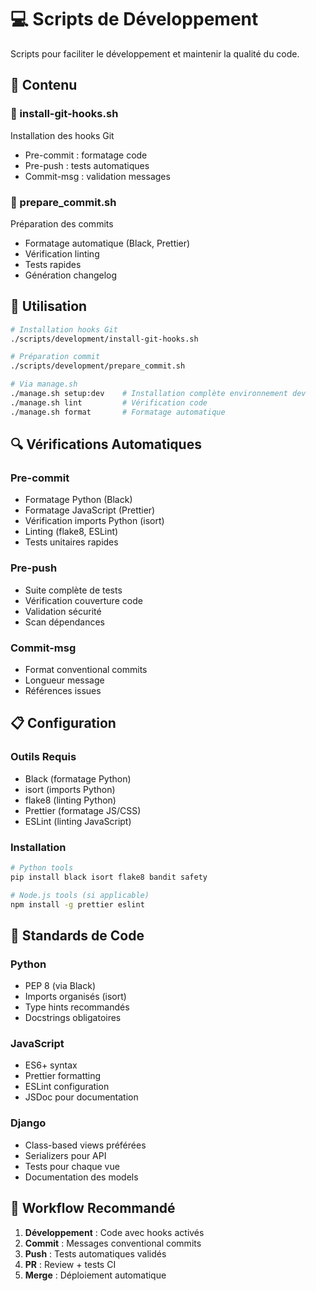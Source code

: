 # 💻 Scripts de Développement

Scripts pour faciliter le développement et maintenir la qualité du code.

## 📁 Contenu

### 🎣 install-git-hooks.sh
Installation des hooks Git
- Pre-commit : formatage code
- Pre-push : tests automatiques
- Commit-msg : validation messages

### 📝 prepare_commit.sh
Préparation des commits
- Formatage automatique (Black, Prettier)
- Vérification linting
- Tests rapides
- Génération changelog

## 🔧 Utilisation

```bash
# Installation hooks Git
./scripts/development/install-git-hooks.sh

# Préparation commit
./scripts/development/prepare_commit.sh

# Via manage.sh
./manage.sh setup:dev    # Installation complète environnement dev
./manage.sh lint         # Vérification code
./manage.sh format       # Formatage automatique
```

## 🔍 Vérifications Automatiques

### Pre-commit
- Formatage Python (Black)
- Formatage JavaScript (Prettier)
- Vérification imports Python (isort)
- Linting (flake8, ESLint)
- Tests unitaires rapides

### Pre-push
- Suite complète de tests
- Vérification couverture code
- Validation sécurité
- Scan dépendances

### Commit-msg
- Format conventional commits
- Longueur message
- Références issues

## 📋 Configuration

### Outils Requis
- Black (formatage Python)
- isort (imports Python)
- flake8 (linting Python)
- Prettier (formatage JS/CSS)
- ESLint (linting JavaScript)

### Installation
```bash
# Python tools
pip install black isort flake8 bandit safety

# Node.js tools (si applicable)
npm install -g prettier eslint
```

## 🎯 Standards de Code

### Python
- PEP 8 (via Black)
- Imports organisés (isort)
- Type hints recommandés
- Docstrings obligatoires

### JavaScript
- ES6+ syntax
- Prettier formatting
- ESLint configuration
- JSDoc pour documentation

### Django
- Class-based views préférées
- Serializers pour API
- Tests pour chaque vue
- Documentation des models

## 🚀 Workflow Recommandé

1. **Développement** : Code avec hooks activés
2. **Commit** : Messages conventional commits
3. **Push** : Tests automatiques validés
4. **PR** : Review + tests CI
5. **Merge** : Déploiement automatique
